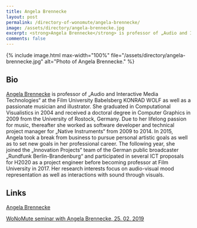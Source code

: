 ```yaml
---
title: Angela Brennecke
layout: post
permalink: /directory-of-wonomute/angela-brennecke/
image: /assets/directory/angela-brennecke.jpg
excerpt: <strong>Angela Brennecke</strong> is professor of „Audio and Interactive Media Technologies“ at the Film University Babelsberg KONRAD WOLF as well as a passionate musician and illustrator. She graduated in Computational Visualistics in 2004 and received a doctoral degree in Computer Graphics in 2009 from the University of Rostock, Germany.
comments: false
---
```



{% include image.html max-width="100%" file="/assets/directory/angela-brennecke.jpg" alt="Photo of Angela Brennecke." %}


## Bio

[Angela Brennecke](https://www.filmuniversitaet.de/portrait/person/angela-brennecke/) is professor of „Audio and Interactive Media Technologies“ at the Film University Babelsberg KONRAD WOLF as well as a passionate musician and illustrator. She graduated in Computational Visualistics in 2004 and received a doctoral degree in Computer Graphics in 2009 from the University of Rostock, Germany. Due to her lifelong passion for music, thereafter she worked as software developer and technical project manager for „Native Instruments“ from 2009 to 2014. In 2015, Angela took a break from business to pursue personal artistic goals as well as to set new goals in her professional career. The following year, she joined the „Innovation Projects“ team of the German public broadcaster „Rundfunk Berlin-Brandenburg“ and participated in several ICT proposals for H2020 as a project engineer before becoming professor at Film University in 2017. Her research interests focus on audio-visual mood representation as well as interactions with sound through visuals.

## Links

[Angela Brennecke](https://www.filmuniversitaet.de/portrait/person/angela-brennecke/)

[WoNoMute seminar with Angela Brennecke, 25. 02. 2019](https://youtu.be/mpFSF2PHcFo)
